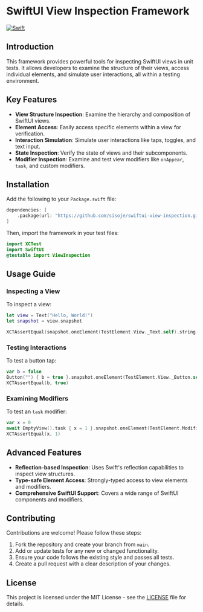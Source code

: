 # SwiftUI View Inspection Framework

[![Swift](https://github.com/sisoje/swiftui-view-inspection/actions/workflows/swift.yml/badge.svg)](https://github.com/sisoje/swiftui-view-inspection/actions/workflows/swift.yml)

## Introduction

This framework provides powerful tools for inspecting SwiftUI views in unit tests. It allows developers to examine the structure of their views, access individual elements, and simulate user interactions, all within a testing environment.

## Key Features

- **View Structure Inspection**: Examine the hierarchy and composition of SwiftUI views.
- **Element Access**: Easily access specific elements within a view for verification.
- **Interaction Simulation**: Simulate user interactions like taps, toggles, and text input.
- **State Inspection**: Verify the state of views and their subcomponents.
- **Modifier Inspection**: Examine and test view modifiers like `onAppear`, `task`, and custom modifiers.

## Installation

Add the following to your `Package.swift` file:

```swift
dependencies: [
    .package(url: "https://github.com/sisoje/swiftui-view-inspection.git", from: "1.0.0")
]
```

Then, import the framework in your test files:

```swift
import XCTest
import SwiftUI
@testable import ViewInspection
```

## Usage Guide

### Inspecting a View

To inspect a view:

```swift
let view = Text("Hello, World!")
let snapshot = view.snapshot

XCTAssertEqual(snapshot.oneElement(TestElement.View._Text.self).string, "Hello, World!")
```

### Testing Interactions

To test a button tap:

```swift
var b = false
Button("") { b = true }.snapshot.oneElement(TestElement.View._Button.self).tap()
XCTAssertEqual(b, true)
```

### Examining Modifiers

To test an `task` modifier:

```swift
var x = 0
await EmptyView().task { x = 1 }.snapshot.oneElement(TestElement.Modifier._Task.self).doTask()
XCTAssertEqual(x, 1)
```

## Advanced Features

- **Reflection-based Inspection**: Uses Swift's reflection capabilities to inspect view structures.
- **Type-safe Element Access**: Strongly-typed access to view elements and modifiers.
- **Comprehensive SwiftUI Support**: Covers a wide range of SwiftUI components and modifiers.

## Contributing

Contributions are welcome! Please follow these steps:

1. Fork the repository and create your branch from `main`.
2. Add or update tests for any new or changed functionality.
3. Ensure your code follows the existing style and passes all tests.
4. Create a pull request with a clear description of your changes.

## License

This project is licensed under the MIT License - see the [LICENSE](LICENSE) file for details.
